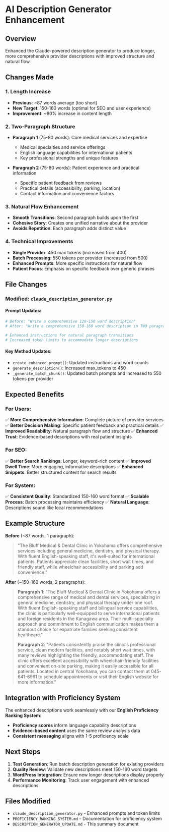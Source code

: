 # AI Description Generator Enhancement

## Overview
Enhanced the Claude-powered description generator to produce longer, more comprehensive provider descriptions with improved structure and natural flow.

## Changes Made

### 1. **Length Increase**
- **Previous**: ~87 words average (too short)
- **New Target**: 150-160 words (optimal for SEO and user experience)
- **Improvement**: ~80% increase in content length

### 2. **Two-Paragraph Structure**
- **Paragraph 1** (75-80 words): Core medical services and expertise
  - Medical specialties and service offerings
  - English language capabilities for international patients
  - Key professional strengths and unique features
  
- **Paragraph 2** (75-80 words): Patient experience and practical information
  - Specific patient feedback from reviews
  - Practical details (accessibility, parking, location)
  - Contact information and convenience factors

### 3. **Natural Flow Enhancement**
- **Smooth Transitions**: Second paragraph builds upon the first
- **Cohesive Story**: Creates one unified narrative about the provider
- **Avoids Repetition**: Each paragraph adds distinct value

### 4. **Technical Improvements**
- **Single Provider**: 450 max tokens (increased from 400)
- **Batch Processing**: 550 tokens per provider (increased from 500)
- **Enhanced Prompts**: More specific instructions for natural flow
- **Patient Focus**: Emphasis on specific feedback over generic phrases

## File Changes

### Modified: `claude_description_generator.py`

#### Prompt Updates:
```python
# Before: "Write a comprehensive 120-150 word description"
# After: "Write a comprehensive 150-160 word description in TWO paragraphs that flow naturally together"

# Enhanced instructions for natural paragraph transitions
# Increased token limits to accommodate longer descriptions
```

#### Key Method Updates:
- `create_enhanced_prompt()`: Updated instructions and word counts
- `generate_description()`: Increased max_tokens to 450
- `_generate_batch_chunk()`: Updated batch prompts and increased to 550 tokens per provider

## Expected Benefits

### For Users:
✅ **More Comprehensive Information**: Complete picture of provider services
✅ **Better Decision Making**: Specific patient feedback and practical details
✅ **Improved Readability**: Natural paragraph flow and structure
✅ **Enhanced Trust**: Evidence-based descriptions with real patient insights

### For SEO:
✅ **Better Search Rankings**: Longer, keyword-rich content
✅ **Improved Dwell Time**: More engaging, informative descriptions
✅ **Enhanced Snippets**: Better structured content for search results

### For System:
✅ **Consistent Quality**: Standardized 150-160 word format
✅ **Scalable Process**: Batch processing maintains efficiency
✅ **Natural Language**: Descriptions sound like local recommendations

## Example Structure

**Before** (~87 words, 1 paragraph):
> "The Bluff Medical & Dental Clinic in Yokohama offers comprehensive services including general medicine, dentistry, and physical therapy. With fluent English-speaking staff, it's well-suited for international patients. Patients appreciate clean facilities, short wait times, and friendly staff, while wheelchair accessibility and parking add convenience."

**After** (~150-160 words, 2 paragraphs):
> **Paragraph 1**: "The Bluff Medical & Dental Clinic in Yokohama offers a comprehensive range of medical and dental services, specializing in general medicine, dentistry, and physical therapy under one roof. With fluent English-speaking staff and bilingual service capabilities, the clinic is particularly well-equipped to serve international patients and foreign residents in the Kanagawa area. Their multi-specialty approach and commitment to English communication makes them a standout choice for expatriate families seeking consistent healthcare."
>
> **Paragraph 2**: "Patients consistently praise the clinic's professional service, clean modern facilities, and notably short wait times, with many reviews highlighting the friendly, accommodating staff. The clinic offers excellent accessibility with wheelchair-friendly facilities and convenient on-site parking, making it easily accessible for all patients. Located in central Yokohama, you can contact them at 045-641-6961 to schedule appointments or visit their English website for more information."

## Integration with Proficiency System

The enhanced descriptions work seamlessly with our **English Proficiency Ranking System**:
- **Proficiency scores** inform language capability descriptions
- **Evidence-based content** uses the same review analysis data
- **Consistent messaging** aligns with 1-5 proficiency scale

## Next Steps

1. **Test Generation**: Run batch description generation for existing providers
2. **Quality Review**: Validate new descriptions meet 150-160 word targets
3. **WordPress Integration**: Ensure new longer descriptions display properly
4. **Performance Monitoring**: Track user engagement with enhanced descriptions

## Files Modified
- `claude_description_generator.py` - Enhanced prompts and token limits
- `PROFICIENCY_RANKING_SYSTEM.md` - Documentation for proficiency system
- `DESCRIPTION_GENERATOR_UPDATE.md` - This summary document 